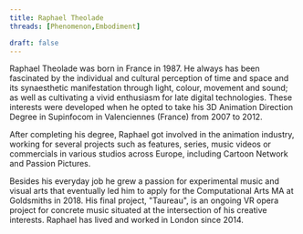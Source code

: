 ```yaml
---
title: Raphael Theolade
threads: [Phenomenon,Embodiment]

draft: false
---
```


Raphael Theolade was born in France in 1987. He always has been fascinated by the individual and cultural perception of time and space and its synaesthetic manifestation through light, colour, movement and sound; as well as cultivating a vivid enthusiasm for late digital technologies. These interests were developed when he opted to take his 3D Animation Direction Degree in Supinfocom in Valenciennes (France) from 2007 to 2012.

After completing his degree, Raphael got involved in the animation industry, working for several projects such as features, series, music videos or commercials in various studios across Europe, including Cartoon Network and Passion Pictures.

Besides his everyday job he grew a passion for experimental music and visual arts that eventually led him to apply for the Computational Arts MA at Goldsmiths in 2018. His final project, "Taureau", is an ongoing VR opera project for concrete music situated at the intersection of his creative interests. Raphael has lived and worked in London since 2014.